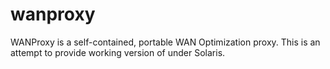 # wanproxy
WANProxy is a self-contained, portable WAN Optimization proxy. This is an attempt to provide working version of under Solaris.
